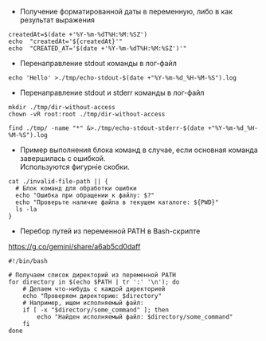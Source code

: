 * Получение форматированной даты в переменную, либо в как результат выражения
````shell
createdAt=$(date +'%Y-%m-%dT%H:%M:%SZ')
echo  "createdAt='${createdAt}'" 
echo  "CREATED_AT='$(date +'%Y-%m-%dT%H:%M:%SZ')'" 
````

* Перенаправление stdout команды в лог-файл
```shell
echo 'Hello' >./tmp/echo-stdout-$(date +"%Y-%m-%d_%H-%M-%S").log
```

* Перенаправление stdout и stderr команды в лог-файл
```shell
mkdir ./tmp/dir-without-access
chown -vR root:root ./tmp/dir-without-access

find ./tmp/ -name "*" &>./tmp/echo-stdout-stderr-$(date +"%Y-%m-%d_%H-%M-%S").log
```

* Пример выполнения блока команд в случае, если основная команда завершилась с ошибкой.  
  Используются фигурніе скобки.
````shell
cat ./invalid-file-path || {
  # Блок команд для обработки ошибки 
  echo "Ошибка при обращении к файлу: $?"
  echo "Проверьте наличие файла в текущем каталоге: ${PWD}"
  ls -la
}
````

* Перебор путей из переменной PATH в Bash-скрипте

https://g.co/gemini/share/a6ab5cd0daff
```shell
#!/bin/bash

# Получаем список директорий из переменной PATH
for directory in $(echo $PATH | tr ':' '\n'); do
    # Делаем что-нибудь с каждой директорией
    echo "Проверяем директорию: $directory"
    # Например, ищем исполняемый файл:
    if [ -x "$directory/some_command" ]; then
        echo "Найден исполняемый файл: $directory/some_command"
    fi
done
```